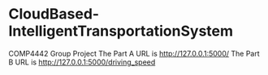 # CloudBased-IntelligentTransportationSystem
COMP4442 Group Project
The Part A URL is http://127.0.0.1:5000/
The Part B URL is http://127.0.0.1:5000/driving_speed
